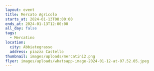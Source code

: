 ```yaml
---
layout: event
title: Mercato Agricolo
starts_at: 2024-01-13T08:00:00
ends_at: 2024-01-13T12:00:00
all_day: false
tags:
  - Mercatino
location:
  city: Abbiategrasso
  address: piazza Castello
thumbnail: images/uploads/mercatini2.png
flyer: images/uploads/whatsapp-image-2024-01-12-at-07.52.05.jpeg
---
```

